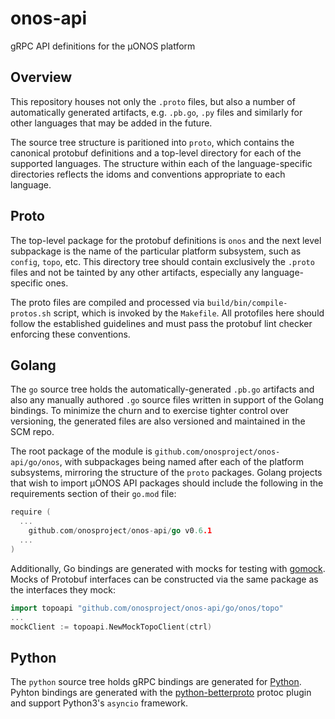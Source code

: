 # onos-api
gRPC API definitions for the µONOS platform

## Overview
This repository houses not only the `.proto` files, but also a number of automatically generated artifacts, e.g. `.pb.go`, `.py` files and similarly for other languages that may be added in the future.

The source tree structure is paritioned into `proto`, which contains the canonical protobuf definitions and a top-level directory for each of the supported languages. The structure within each of the language-specific directories reflects the idoms and conventions appropriate to each language.

## Proto
The top-level package for the protobuf definitions is `onos` and the next level subpackage is the name of the particular platform subsystem, such as `config`, `topo`, etc. This directory tree should contain exclusively the `.proto` files and not be tainted by any other artifacts, especially any language-specific ones.

The proto files are compiled and processed via `build/bin/compile-protos.sh` script, which is invoked by the `Makefile`. All protofiles here should follow the established guidelines and must pass the protobuf lint checker enforcing these conventions.

## Golang
The `go` source tree holds the automatically-generated `.pb.go` artifacts and also any manually authored `.go` source files written in support of the Golang bindings. To minimize the churn and to exercise tighter control over versioning, the generated files are also versioned and maintained in the SCM repo.

The root package of the module is `github.com/onosproject/onos-api/go/onos`, with subpackages being named after each of the platform subsystems, mirroring the structure of the `proto` packages. Golang projects that wish to import µONOS API packages should include the following in the requirements section of their `go.mod` file:

```go
require (
  ...
	github.com/onosproject/onos-api/go v0.6.1
  ...
)

```

Additionally, Go bindings are generated with mocks for testing with [gomock]. Mocks of Protobuf interfaces can be constructed via the same package as the interfaces they mock:

```go
import topoapi "github.com/onosproject/onos-api/go/onos/topo"
...
mockClient := topoapi.NewMockTopoClient(ctrl)
```

## Python

The `python` source tree holds gRPC bindings are generated for [Python]. Pyhton bindings are generated with the [python-betterproto] protoc plugin and support Python3's `asyncio` framework.

[gomock]: https://github.com/golang/mock
[Go]: https://golang.org/
[Protobuf]: https://developers.google.com/protocol-buffers
[Python]: https://www.python.org
[python-betterproto]: https://github.com/danielgtaylor/python-betterproto

